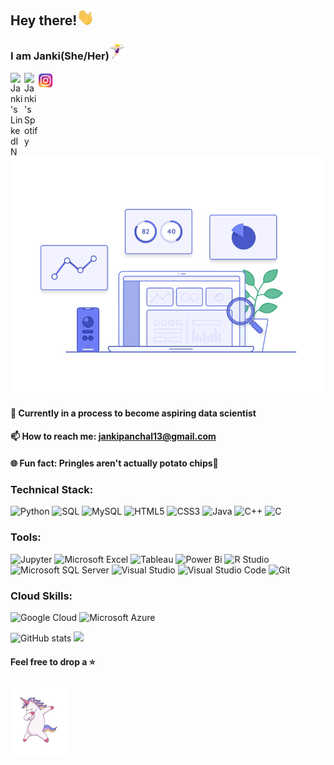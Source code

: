 ## Hey there!<img src="https://raw.githubusercontent.com/jankee31/jankee31/master/wave2.gif" width="28px">
### I am Janki(She/Her)<img src="https://raw.githubusercontent.com/jankee31/jankee31/master/intro1.gif" width="25px">
 <a href="https://www.linkedin.com/in/janki-panchal/">
    <img align="left" alt="Janki's LinkedIN" width="22px" src="https://raw.githubusercontent.com/peterthehan/peterthehan/master/assets/linkedin.svg" />
 </a>

 <a href="https://open.spotify.com/user/31oa27s7v7jbd7sxmj3oy5xjvgba?si=zO--ug1kRl6LCqvPoGqhJA">
    <img align="left" alt="Janki's Spotify" width="22px" src="https://raw.githubusercontent.com/peterthehan/peterthehan/master/assets/spotify.svg" />
 </a>

 <a href="https://instagram.com/foodtalesbyjp?igshid=1128opz0yfu8f">
    <img align="left" alt="Janki's Food account" width="25px" src="https://raw.githubusercontent.com/jankee31/jankee31/master/Instagram.png" />
 </a>
 

 <br>
 

 <img src="https://raw.githubusercontent.com/jankee31/jankee31/master/data.gif" width="1500px"> </br>

  #### 🎯 Currently in a process to become aspiring data scientist 
  
  #### 📫 How to reach me: jankipanchal13@gmail.com

  #### 🌐 Fun fact: Pringles aren't actually potato chips👀

### Technical Stack:
![Python](https://img.shields.io/badge/-Python-black?style=flat-plastic&logo=Python)
![SQL](https://img.shields.io/badge/-SQL-black?style=flat-plastic&logo=sql)
![MySQL](https://img.shields.io/badge/-MySQL-black?style=flat-plastic&logo=mysql)
![HTML5](https://img.shields.io/badge/-HTML5-E34F26?style=flat-plastic&logo=html5&logoColor=white)
![CSS3](https://img.shields.io/badge/-CSS3-1572B6?style=flat-plastic&logo=css3)
![Java](https://img.shields.io/badge/-java-E34A86?style=flat-plastic&logo=java)
![C++](https://img.shields.io/badge/-C++-00599C?style=flat-plastic&logo=c)
![C](https://img.shields.io/badge/-c-black?style=flat-plastic&logo=c)

### Tools:
![Jupyter](https://img.shields.io/badge/-Jupyter-white?style=flat-plastic&logo=jupyter)
![Microsoft Excel](https://img.shields.io/badge/Microsoft%20Excel-1D6F42?style=flat-plastic&logo=microsoft-excel)
![Tableau](https://img.shields.io/badge/-Tableau-white?style=flat-plastic&logo=tableau)
![Power Bi](https://img.shields.io/badge/-Power%20Bi-yellow?style=flat-plastic&logo=power-bi)
![R Studio](https://img.shields.io/badge/-R%20Studio-blue?style=flat-plastic&logo=R)
![Microsoft SQL Server](https://img.shields.io/badge/Microsoft%20SQl%20Sever-orange?style=flat-plastic&logo=microsoft-sql-server)
![Visual Studio](https://img.shields.io/badge/-Visual%20Studio-purple?style=flat-plastic&logo=visual-studio)
![Visual Studio Code](https://img.shields.io/badge/-Visual%20Studio%20Code-blue?style=flat-plastic&logo=visual-studio-code)
![Git](https://img.shields.io/badge/-Git-black?style=flat-plastic&logo=git)

### Cloud Skills:
![Google Cloud](https://img.shields.io/badge/-Google%20Cloud-white?style=flat-plastic&logo=google-cloud)
![Microsoft Azure](https://img.shields.io/badge/Microsoft%20Azure-white?style=flat-plastic&logo=microsoft-azure)

![GitHub stats](https://github-readme-stats.vercel.app/api?username=jankee31&show_icons=true&theme=radical)
![](https://visitor-badge.glitch.me/badge?page_id=jankee31.jankee31)
#### Feel free to drop a ⭐
<img src="https://raw.githubusercontent.com/jankee31/jankee31/master/intro.gif" width="90px" align="center">


<!--
**jankee31/jankee31** is a ✨ _special_ ✨ repository because its `README.md` (this file) appears on your GitHub profile.

<!-- <a href="https://medium.com/@jankipanchal13">
--    <img align="left" alt="Janki's Medium" width="85px" src="https://raw.githubusercontent.com/jankee31/jankee31/master/Medium.png" />
-- </a>-->

<!-- Here are some ideas to get you started:

<!--- 🔭 I’m currently working on ...
- 🌱 I’m currently learning ...
- 👯 I’m looking to collaborate on ...
- 🤔 I’m looking for help with ...
- 💬 Ask me about ...
- 📫 How to reach me: ...
- 😄 Pronouns: ...
- ⚡ Fun fact: ...
-->
